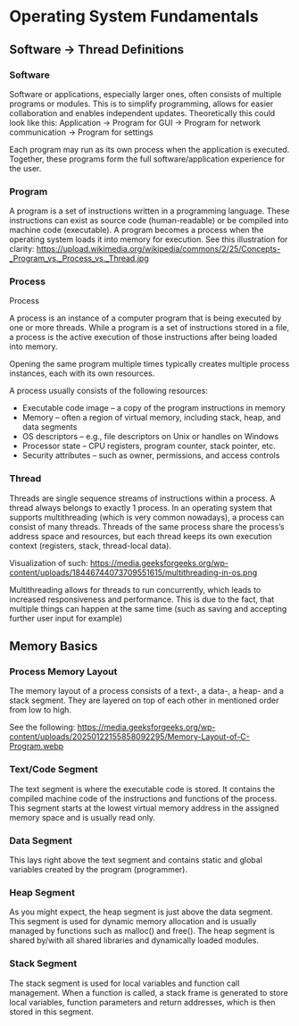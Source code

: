 # Operating System Fundamentals

## Software -> Thread Definitions
### Software
Software or applications, especially larger ones, often consists of multiple programs or modules. This is to simplify programming, allows for easier collaboration and enables independent updates. 
Theoretically this could look like this:
 Application
    -> Program for GUI
    -> Program for network communication
    -> Program for settings

Each program may run as its own process when the application is executed.
Together, these programs form the full software/application experience for the user.

### Program
A program is a set of instructions written in a programming language. These instructions can exist as source code (human-readable) or be compiled into machine code (executable). 
A program becomes a process when the operating system loads it into memory for execution.
See this illustration for clarity:
https://upload.wikimedia.org/wikipedia/commons/2/25/Concepts-_Program_vs._Process_vs._Thread.jpg

### Process
Process

A process is an instance of a computer program that is being executed by one or more threads. While a program is a set of instructions stored in a file, a process is the active execution of those instructions after being loaded into memory.

Opening the same program multiple times typically creates multiple process instances, each with its own resources.

A process usually consists of the following resources:

 - Executable code image – a copy of the program instructions in memory
 - Memory – often a region of virtual memory, including stack, heap, and data segments
 - OS descriptors – e.g., file descriptors on Unix or handles on Windows
 - Processor state – CPU registers, program counter, stack pointer, etc.
 - Security attributes – such as owner, permissions, and access controls

### Thread
Threads are single sequence streams of instructions within a process. A thread always belongs to exactly 1 process. 
In an operating system that supports multithreading (which is very common nowadays), a process can consist of many threads.
Threads of the same process share the process’s address space and resources, but each thread keeps its own execution context (registers, stack, thread-local data).

Visualization of such: 
https://media.geeksforgeeks.org/wp-content/uploads/18446744073709551615/multithreading-in-os.png

Multithreading allows for threads to run concurrently, which leads to increased responsiveness and performance. This is due to the fact, that multiple things can happen at the same time (such as saving and accepting further user input for example)

## Memory Basics
### Process Memory Layout
The memory layout of a process consists of a text-, a data-, a heap- and a stack segment. They are layered on top of each other in mentioned order from low to high. 

See the following:
https://media.geeksforgeeks.org/wp-content/uploads/20250122155858092295/Memory-Layout-of-C-Program.webp

### Text/Code Segment
The text segment is where the executable code is stored. It contains the compiled machine code of the instructions and functions of the process. 
This segment starts at the lowest virtual memory address in the assigned memory space and is usually read only. 

### Data Segment
This lays right above the text segment and contains static and global variables created by the program (programmer).

### Heap Segment
As you might expect, the heap segment is just above the data segment. This segment is used for dynamic memory allocation and is usually managed by functions such as malloc() and free().
The heap segment is shared by/with all shared libraries and dynamically loaded modules. 


### Stack Segment
The stack segment is used for local variables and function call management. When a function is called, a stack frame is generated to store local variables, function parameters and return addresses, which is then stored in this segment. 



<!-- 
Author: cturpn
File: os-fundamentals.md
Purpose: Documentation of the basic linux architecture to further understand the different components
Created: 2025-08-22
Edited: 2025-08-22
-->
